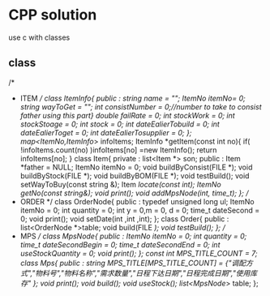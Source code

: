 # CPP solution

use c with classes

## class
/*
 * ITEM 
 */
class ItemInfo{
	public :
		string name = "";
		ItemNo itemNo= 0;
		string wayToGet = "";
		int consistNumber = 0;//number to take to consist father using this part}
		double failRate = 0;
		int stockWork = 0;
		int stockStoage = 0;
		int stock = 0;
		int dateEalierTobuild = 0;
		int dateEalierToget = 0;
		int dateEalierTosupplier = 0;
};
map<ItemNo,ItemInfo*> infoItems;
ItemInfo *getItem(const int no){
	if( !infoItems.count(no) )infoItems[no] =new ItemInfo();
	return infoItems[no];
}
class Item{
	private :
		list<Item *> son;
	public :
		Item *father  = NULL;
		ItemNo itemNo = 0;
		void buildByConsist(FILE *);
		void buildByStock(FILE *);
		void buildByBOM(FILE *);
		void testBuild();
		void setWayToBuy(const string &);
		Item *locate(const int);
		ItemNo getNo(const string&);
		void print();
		void addMpsNode(int, time_t);
};
/*
 * ORDER
 */
class OrderNode{
	public :
		typedef unsigned long ul;
		ItemNo itemNo  = 0;
		int quantity = 0;
		int y = 0,m = 0, d = 0;
		time_t dateSecond = 0;
		void print();
		void setDate(int ,int ,int);
};
class Order{
	public :
		list<OrderNode *>table;
		void build(FILE *);
		void testBuild();
};
/*
 * MPS
 */
class MpsNode{
	public :
		ItemNo itemNo = 0;
		int quantity = 0;
		time_t dateSecondBegin = 0;
		time_t dateSecondEnd = 0;
		int useStockQuantity = 0;
		void print();
};
const int MPS_TITLE_COUNT = 7;
class Mps{
	public :
		string MPS_TITLE[MPS_TITLE_COUNT] = {"调配方式","物料号","物料名称","需求数量","日程下达日期","日程完成日期","使用库存" };
		void print();
		void build();
		void useStock();
		list<MpsNode*> table;
};
```

